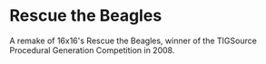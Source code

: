 # Rescue the Beagles #

A remake of 16x16's Rescue the Beagles, winner of the TIGSource Procedural Generation Competition in 2008.
